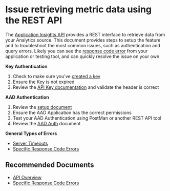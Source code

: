 <properties
  pagetitle="Issue retrieving metric data using the REST API "
  service="microsoft.insights"
  resource="components"
  ms.author="rashmia"
  selfhelptype="Resource"
  supporttopicids="32729611"
  productpesids="15693"
  cloudenvironments="public, fairfax, mooncake, blackforest, ussec, usnat"
  articleid="1003f6b5-a9c0-4317-ae24-6ab62348137f"
  ownershipid="AzureMonitoring_ApplicationInsights" />
# Issue retrieving metric data using the REST API 

The [Application Insights API](https://dev.applicationinsights.io/) provides a REST interface to retrieve data from your Analytics source. This document provides steps to setup the feature and to troubleshoot the most common issues, such as authentication and query errors. Likely you can see the [response code error](https://dev.applicationinsights.io/documentation/Using-the-API/Errors) from your application or testing tool, and can quickly resolve the issue on your own.

**Key Authentication**

1. Check to make sure you've [created a key](https://dev.applicationinsights.io/documentation/Authorization/API-key-and-App-ID)
2. Ensure the Key is not expired
3. Review the [API Key documentation](https://dev.applicationinsights.io/documentation/Authorization/API-key-authentication) and validate the header is correct

**AAD Authentication**

1. Review the [setup document](https://dev.applicationinsights.io/documentation/Authorization/AAD-Application-Setup)
2. Ensure the AAD Application has the correct permissions
3. Test your AAD Authentication using PostMan or another REST API tool
4. Review the [AAD Auth](https://dev.applicationinsights.io/documentation/Authorization/AAD-OAuth2-Flows) document

**General Types of Errors**

* [Server Timeouts](https://dev.applicationinsights.io/documentation/Using-the-API/Timeouts)
* [Specific Response Code Errors](https://dev.applicationinsights.io/documentation/Using-the-API/Errors)

## **Recommended Documents**

* [API Overview](https://dev.applicationinsights.io/documentation/Overview)
* [Specific Response Code Errors](https://dev.applicationinsights.io/documentation/Using-the-API/Errors)